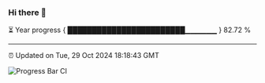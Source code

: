 ### Hi there 👋

⏳ Year progress { ████████████████████████▁▁▁▁▁▁ } 82.72 %

---

⏰ Updated on Tue, 29 Oct 2024 18:18:43 GMT

![Progress Bar CI](https://github.com/liununu/liununu/workflows/Progress%20Bar%20CI/badge.svg)
